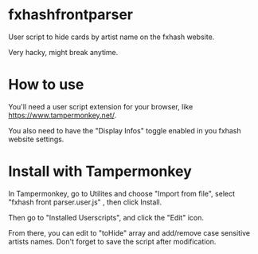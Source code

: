 # fxhashfrontparser
User script to hide cards by artist name on the fxhash website.

Very hacky, might break anytime.

# How to use
You'll need a user script extension for your browser, like https://www.tampermonkey.net/.

You also need to have the "Display Infos" toggle enabled in you fxhash website settings.

# Install with Tampermonkey
In Tampermonkey, go to Utilites and choose "Import from file", select "fxhash front parser.user.js" , then click Install. 

Then go to "Installed Userscripts", and click the "Edit" icon.

From there, you can edit to "toHide" array and add/remove case sensitive artists names. Don't forget to save the script after modification.
